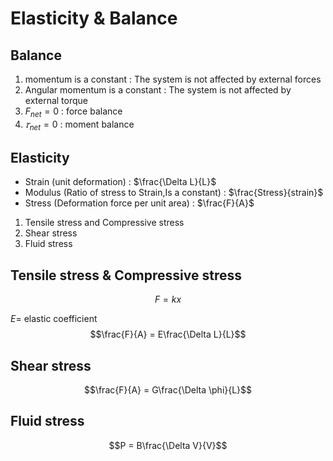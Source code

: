 # Elasticity & Balance
## Balance
1. momentum is a constant : The system is not affected by external forces
2. Angular momentum is a constant : The system is not affected by external torque
3. $F_{net} = 0$ : force balance
4. $𝜏_{net} = 0$ : moment balance
## Elasticity
* Strain (unit deformation) : $\frac{\Delta L}{L}$
* Modulus (Ratio of stress to Strain,Is a constant) : $\frac{Stress}{strain}$
* Stress (Deformation force per unit area) : $\frac{F}{A}$
1. Tensile stress and Compressive stress 
2. Shear stress
3. Fluid stress
## Tensile stress & Compressive stress
$$F = kx$$

$E =$ elastic coefficient
$$\frac{F}{A} = E\frac{\Delta L}{L}$$
## Shear stress
$$\frac{F}{A} = G\frac{\Delta \phi}{L}$$
## Fluid stress
$$P = B\frac{\Delta V}{V}$$
